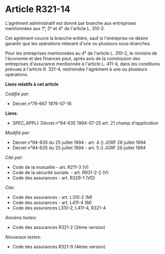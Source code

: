 # Article R321-14

L'agrément administratif est donné par branche aux entreprises mentionnées aux 1°, 3° et 4° de l'article L. 310-2.

Cet agrément couvre la branche entière, sauf si l'entreprise ne désire garantir que les opérations relevant d'une ou
plusieurs sous-branches.

Pour les entreprises mentionnées au 4° de l'article L. 310-2, le ministre de l'économie et des finances peut, après avis de
la commission des entreprises d'assurance mentionnée à l'article L. 411-4, dans les conditions prévues à l'article R. 321-4,
restreindre l'agrément à une ou plusieurs opérations.

**Liens relatifs à cet article**

_Codifié par_:

  - Décret n°76-667 1976-07-16

**Liens**:

  - SPEC_APPLI: Décret n°94-635 1994-07-25 art. 21 *champ d'application*

_Modifié par_:

  - Décret n°94-635 du 25 juillet 1994 - art. 4 () JORF 26 juillet 1994
  - Décret n°94-635 du 25 juillet 1994 - art. 5 () JORF 26 juillet 1994

_Cité par_:

  - Code de la mutualité - art. R211-3 (V)
  - Code de la sécurité sociale. - art. R931-2-2 (V)
  - Code des assurances - art. R329-1 (VD)

_Cite_:

  - Code des assurances - art. L310-2 (M)
  - Code des assurances - art. L411-4 (M)
  - Code des assurances L310-2, L411-4, R321-4

_Anciens textes_:

  - Code des assurances R321-2 (2ème version)

_Nouveaux textes_:

  - Code des assurances R321-9 (4ème version)
